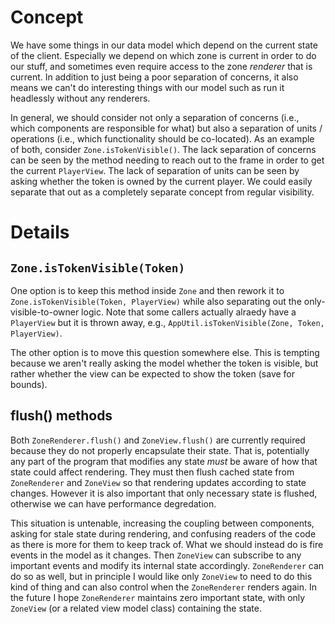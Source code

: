 # Concept
    
We have some things in our data model which depend on the current state of the client. Especially we depend on which zone is current in order to do our stuff, and sometimes even require access to the zone _renderer_ that is current. In addition to just being a poor separation of concerns, it also means we can't do interesting things with our model such as run it headlessly without any renderers.

In general, we should consider not only a separation of concerns (i.e., which components are responsible for what) but also a separation of units / operations (i.e., which functionality should be co-located). As an example of both, consider `Zone.isTokenVisible()`. The lack separation of concerns can be seen by the method needing to reach out to the frame in order to get the current `PlayerView`. The lack of separation of units can be seen by asking whether the token is owned by the current player. We could easily separate that out as a completely separate concept from regular visibility.

# Details

## `Zone.isTokenVisible(Token)`

One option is to keep this method inside `Zone` and then rework it to `Zone.isTokenVisible(Token, PlayerView)` while also separating out the only-visible-to-owner logic. Note that some callers actually alraedy have a `PlayerView` but it is thrown away, e.g., `AppUtil.isTokenVisible(Zone, Token, PlayerView)`.

The other option is to move this question somewhere else. This is tempting because we aren't really asking the model whether the token is visible, but rather whether the view can be expected to show the token (save for bounds).

## flush() methods

Both `ZoneRenderer.flush()` and `ZoneView.flush()` are currently required because they do not properly encapsulate their state. That is, potentially any part of the program that modifies any state *must* be aware of how that state could affect rendering. They must then flush cached state from `ZoneRenderer` and `ZoneView` so that rendering updates according to state changes. However it is also important that only necessary state is flushed, otherwise we can have performance degredation.

This situation is untenable, increasing the coupling between components, asking for stale state during rendering, and confusing readers of the code as there is more for them to keep track of. What we should instead do is fire events in the model as it changes. Then `ZoneView` can subscribe to any important events and modify its internal state accordingly. `ZoneRenderer` can do so as well, but in principle I would like only `ZoneView` to need to do this kind of thing and can also control when the `ZoneRenderer` renders again. In the future I hope `ZoneRenderer` maintains zero important state, with only `ZoneView` (or a related view model class) containing the state.
